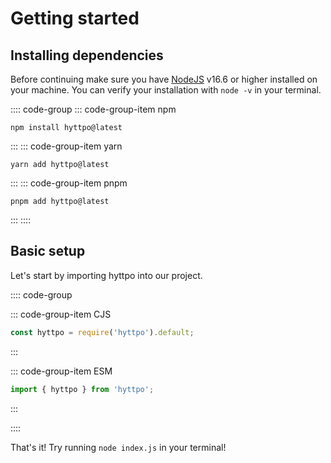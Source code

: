# Getting started

## Installing dependencies

Before continuing make sure you have [NodeJS](https://nodejs.org/) v16.6 or higher installed on your machine. You can
verify your installation with `node -v` in your terminal.

:::: code-group
::: code-group-item npm

```sh:no-line-numbers
npm install hyttpo@latest
```

:::
::: code-group-item yarn

```sh:no-line-numbers
yarn add hyttpo@latest
```

:::
::: code-group-item pnpm

```sh:no-line-numbers
pnpm add hyttpo@latest
```

:::
::::

## Basic setup

Let's start by importing hyttpo into our project.

:::: code-group

::: code-group-item CJS
```js
const hyttpo = require('hyttpo').default;
```
:::

::: code-group-item ESM
```js
import { hyttpo } from 'hyttpo';
```
:::

::::

That's it! Try running `node index.js` in your terminal!